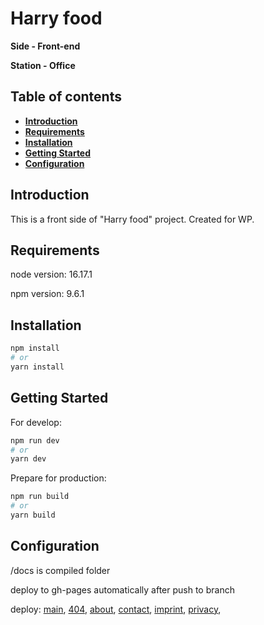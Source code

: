 # Harry food

**Side - Front-end**

**Station - Office**

## Table of contents
- **[Introduction](#introduction)**
- **[Requirements](#requirements)**
- **[Installation](#installation)**
- **[Getting Started](#getting-started)**
- **[Configuration](#configuration)**

<h2 id="introduction">Introduction</h2>

This is a front side of "Harry food" project. Created for WP.

<h2 id="requirements">Requirements</h2>

node version: 16.17.1

npm version: 9.6.1

<h2 id="installation">Installation</h2>

```bash
npm install
# or
yarn install
```

<h2 id="getting-started">Getting Started</h2>

For develop:

```bash
npm run dev
# or
yarn dev
```

Prepare for production:
```bash
npm run build
# or
yarn build
```

<h2 id="configuration">Configuration</h2>

/docs is compiled folder

deploy to gh-pages automatically after push to branch

deploy:
[main](https://presto-agency.github.io/Harry-food/),
[404](https://presto-agency.github.io/Harry-food/404.html),
[about](https://presto-agency.github.io/Harry-food/about.html),
[contact](https://presto-agency.github.io/Harry-food/contact.html),
[imprint](https://presto-agency.github.io/Harry-food/imprint.html),
[privacy](https://presto-agency.github.io/Harry-food/privacy.html),
